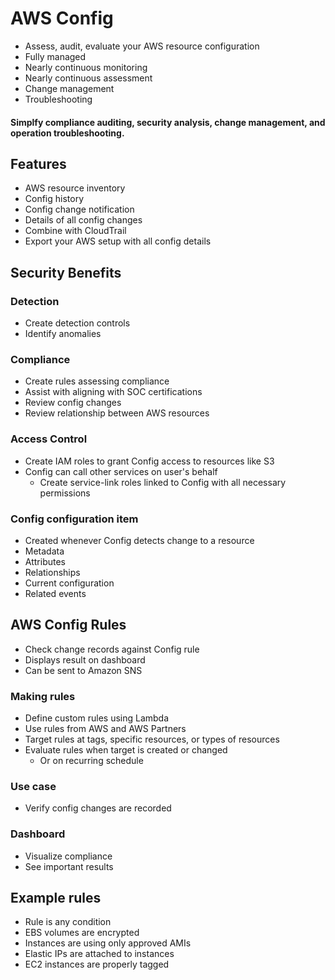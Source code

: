 # AWS Config
* Assess, audit, evaluate your AWS resource configuration
* Fully managed
* Nearly continuous monitoring
* Nearly continuous assessment
* Change management
* Troubleshooting
#### Simplfy compliance auditing, security analysis, change management, and operation troubleshooting.
## Features
* AWS resource inventory
* Config history
* Config change notification
* Details of all config changes
* Combine with CloudTrail
* Export your AWS setup with all config details
## Security Benefits
### Detection
* Create detection controls
* Identify anomalies
### Compliance
* Create rules assessing compliance
* Assist with aligning with SOC certifications
* Review config changes
* Review relationship between AWS resources
### Access Control
* Create IAM roles to grant Config access to resources like S3
* Config can call other services on user's behalf
    * Create service-link roles linked to Config with all necessary permissions
### Config configuration item
* Created whenever Config detects change to a resource
* Metadata
* Attributes
* Relationships
* Current configuration
* Related events
## AWS Config Rules
* Check change records against Config rule
* Displays result on dashboard
* Can be sent to Amazon SNS
### Making rules
* Define custom rules using Lambda
* Use rules from AWS and AWS Partners
* Target rules at tags, specific resources, or types of resources
* Evaluate rules when target is created or changed
    * Or on recurring schedule
### Use case
* Verify config changes are recorded
### Dashboard
* Visualize compliance
* See important results
## Example rules
* Rule is any condition
* EBS volumes are encrypted
* Instances are using only approved AMIs
* Elastic IPs are attached to instances
* EC2 instances are properly tagged
